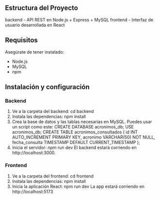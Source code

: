 ## Estructura del Proyecto
backend - API REST en Node.js + Express + MySQL
frontend - Interfaz de usuario desarrollada en React

## Requisitos
Asegúrate de tener instalado:
- Node.js
- MySQL
- npm

## Instalación y configuración
### Backend
1. Ve a la carpeta del backend:
   cd backend
2. Instala las dependencias:
   npm install
3. Crea la base de datos y las tablas necesarias en MySQL. Puedes usar un script como este:
   CREATE DATABASE acronimos_db;
   USE acronimos_db;
   CREATE TABLE acronimos_consultados (
     id INT AUTO_INCREMENT PRIMARY KEY,
     acronimo VARCHAR(50) NOT NULL,
     fecha_consulta TIMESTAMP DEFAULT CURRENT_TIMESTAMP
    );
4. Inicia el servidor:
   npm run dev
El backend estará corriendo en http://localhost:3000.

### Frontend
1. Ve a la carpeta del frontend:
   cd frontend
2. Instala las dependencias:
   npm install
3. Inicia la aplicación React:
   npm run dev
La app estará corriendo en http://localhost:5173
